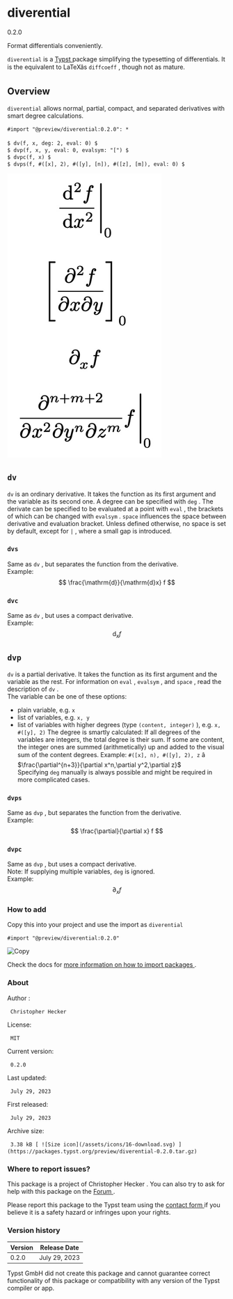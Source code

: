 #  diverential

0.2.0

Format differentials conveniently.

` diverential ` is a [ Typst ](https://github.com/typst/typst) package
simplifying the typesetting of differentials. It is the equivalent to
LaTeXâs ` diffcoeff ` , though not as mature.

##  Overview

` diverential ` allows normal, partial, compact, and separated derivatives
with smart degree calculations.

    
    
    #import "@preview/diverential:0.2.0": *
    
    $ dv(f, x, deg: 2, eval: 0) $
    $ dvp(f, x, y, eval: 0, evalsym: "[") $
    $ dvpc(f, x) $
    $ dvps(f, #([x], 2), #([y], [n]), #([z], [m]), eval: 0) $
    

![](https://github.com/typst/packages/raw/main/packages/preview/diverential/0.2.0/examples/overview.jpg)

##  ` dv `

` dv ` is an ordinary derivative. It takes the function as its first argument and the variable as its second one. A degree can be specified with ` deg ` . The derivate can be specified to be evaluated at a point with ` eval ` , the brackets of which can be changed with ` evalsym ` . ` space ` influences the space between derivative and evaluation bracket. Unless defined otherwise, no space is set by default, except for ` | ` , where a small gap is introduced. 

###  ` dvs `

Same as ` dv ` , but separates the function from the derivative.  
Example: $$ \frac{\mathrm{d}}{\mathrm{d}x} f $$

###  ` dvc `

Same as ` dv ` , but uses a compact derivative.  
Example: $$ \mathrm{d}_x f $$

##  ` dvp `

` dv ` is a partial derivative. It takes the function as its first argument
and the variable as the rest. For information on ` eval ` , ` evalsym ` , and
` space ` , read the description of ` dv ` .  
The variable can be one of these options:

  * plain variable, e.g. ` x `
  * list of variables, e.g. ` x, y `
  * list of variables with higher degrees (type ` (content, integer) ` ), e.g. ` x, #([y], 2) ` The degree is smartly calculated: If all degrees of the variables are integers, the total degree is their sum. If some are content, the integer ones are summed (arithmetically) up and added to the visual sum of the content degrees. Example: ` #([x], n), #([y], 2), z ` â $\frac{\partial^{n+3}}{\partial x^n,\partial y^2,\partial z}$   
Specifying ` deg ` manually is always possible and might be required in more
complicated cases.

###  ` dvps `

Same as ` dvp ` , but separates the function from the derivative.  
Example: $$ \frac{\partial}{\partial x} f $$

###  ` dvpc `

Same as ` dvp ` , but uses a compact derivative.  
Note: If supplying multiple variables, ` deg ` is ignored.  
Example: $$ \partial_x f $$

###  How to add

Copy this into your project and use the import as  ` diverential `

    
    
    #import "@preview/diverential:0.2.0"

![Copy](/assets/icons/16-copy.svg)

Check the docs for  [ more information on how to import packages
](https://typst.app/docs/reference/scripting/#packages) .

###  About

Author  :

     Christopher Hecker 
License:

     MIT 
Current version:

     0.2.0 
Last updated:

     July 29, 2023 
First released:

     July 29, 2023 
Archive size:

     3.38 kB [ ![Size icon](/assets/icons/16-download.svg) ](https://packages.typst.org/preview/diverential-0.2.0.tar.gz)

###  Where to report issues?

This  package  is a project of  Christopher Hecker  .  You can also try to ask
for help with this  package  on the  [ Forum ](https://forum.typst.app) .

Please report this  package  to the Typst team using the  [ contact form
](https://typst.app/contact) if you believe it is a safety hazard or infringes
upon your rights.

###  Version history

Version  |  Release Date   
---|---  
0.2.0  |  July 29, 2023   
  
Typst GmbH did not create this  package  and cannot guarantee correct
functionality of this  package  or compatibility with any version of the Typst
compiler or app.

